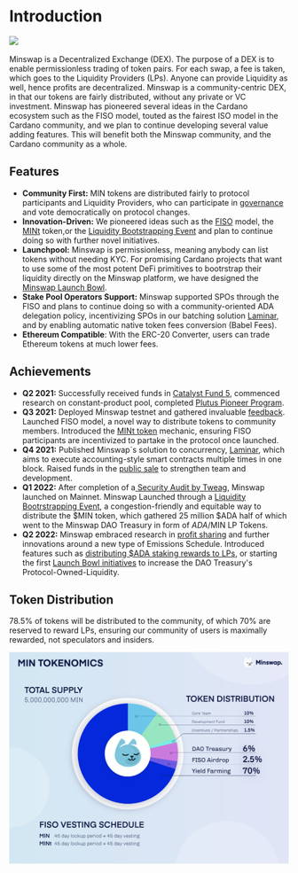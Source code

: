 # Introduction

![](.gitbook/assets/minswap\_promo\_twitter.jpg)

Minswap is a Decentralized Exchange (DEX). The purpose of a DEX is to enable permissionless trading of token pairs. For each swap, a fee is taken, which goes to the Liquidity Providers (LPs). Anyone can provide Liquidity as well, hence profits are decentralized. Minswap is a community-centric DEX, in that our tokens are fairly distributed, without any private or VC investment. Minswap has pioneered several ideas in the Cardano ecosystem such as the FISO model, touted as the fairest ISO model in the Cardano community, and we plan to continue developing several value adding features. This will benefit both the Minswap community, and the Cardano community as a whole.&#x20;

## Features

* **Community First:** MIN tokens are distributed fairly to protocol participants and Liquidity Providers, who can participate in [governance](https://forum.minswap.org/) and vote democratically on protocol changes.&#x20;
* **Innovation-Driven:** We pioneered ideas such as the [FISO](https://medium.com/minswap/minswap-fair-launch-tokenomics-and-fiso-airdrop-start-date-a75f3e75a546) model, the [MINt](https://forum.minswap.org/t/mint-token-expose-mint-liquidity-providers-to-other-pairs/40) token,or the [Liquidity Bootstrapping Event](https://minswap-labs.medium.com/meteor-lbe-mainnet-launch-yield-farming-more-f73c6c2a8b37) and plan to continue doing so with further novel initiatives.
* **Launchpool:** Minswap is permissionless, meaning anybody can list tokens without needing KYC. For promising Cardano projects that want to use some of the most potent DeFi primitives to bootrstrap their liquidity directly on the Minswap platform, we have designed the [Minswap Launch Bowl](https://minswap-labs.medium.com/introducing-the-minswap-launch-bowl-a5db8266345c).
* **Stake Pool Operators Support:** Minswap supported SPOs through the FISO and plans to continue doing so with a community-oriented ADA delegation policy, incentivizing SPOs in our batching solution [Laminar](https://medium.com/minswap/introducing-laminar-an-eutxo-scaling-protocol-for-accounting-style-smart-contract-d1ac8847dde8), and by enabling automatic native token fees conversion (Babel Fees).&#x20;
* **Ethereum Compatible**: With the ERC-20 Converter, users can trade Ethereum tokens at much lower fees. &#x20;

## Achievements

* **Q2 2021:** Successfully received funds in [Catalyst Fund 5](https://drive.google.com/file/d/1Wp4ypNhssUwOBC9SLkxKgtyJaZ2h0fwl/view), commenced research on constant-product pool, completed [Plutus Pioneer Program](https://testnets.cardano.org/en/plutus-pioneer-program/).
* **Q3 2021:** Deployed Minswap testnet and gathered invaluable [feedback](https://medium.com/minswap/minswap-testnet-reflections-64b01c5e7c45). Launched FISO model, a novel way to distribute tokens to community members. Introduced the [MINt token](faq/mint-token.md) mechanic, ensuring FISO participants are incentivized to partake in the protocol once launched.&#x20;
* **Q4 2021:** Published Minswap´s solution to concurrency, [Laminar](https://minswap-labs.medium.com/introducing-laminar-an-eutxo-scaling-protocol-for-accounting-style-smart-contract-d1ac8847dde8), which aims to execute accounting-style smart contracts multiple times in one block. Raised funds in the [public sale](https://medium.com/minswap/minswap-public-sale-8732843af1bd) to strengthen team and development.&#x20;
* **Q1 2022:** After completion of a[ Security Audit by Tweag](https://minswap-labs.medium.com/minswap-announces-audit-completion-by-tweag-79a2910b98a), Minswap launched on Mainnet. Minswap Launched through a [Liquidity Bootrstrapping Event](https://minswap-labs.medium.com/meteor-lbe-mainnet-launch-yield-farming-more-f73c6c2a8b37), a congestion-friendly and equitable way to distribute the $MIN token, which gathered 25 million $ADA half of which went to the Minswap DAO Treasury in form of $ADA/$MIN LP Tokens.
* **Q2 2022:** Minswap embraced research in [profit sharing](https://minswap-labs.medium.com/minomics-research-part-1-exploring-tokenomic-models-and-revenue-sources-dd59c434e38f) and further innovations around a new type of Emissions Schedule. Introduced features such as [distributing $ADA staking rewards to LPs](https://twitter.com/MinswapDEX/status/1541803084879462400?s=20\&t=C2YA8vWM66zeKhnQW4mgxA), or starting the first [Launch Bowl initiatives](https://app.minswap.org/launch-bowl) to increase the DAO Treasury's Protocol-Owned-Liquidity.

## Token Distribution

78.5% of tokens will be distributed to the community, of which 70% are reserved to reward LPs, ensuring our community of users is maximally rewarded, not speculators and insiders.

![](.gitbook/assets/tokenomics3x.png)
